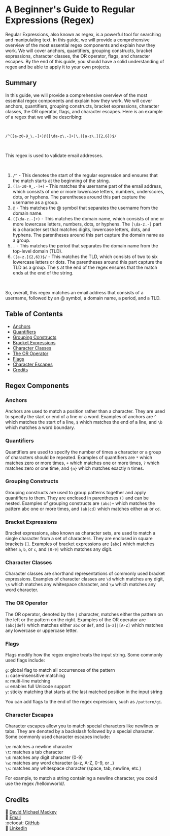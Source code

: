 # A Beginner's Guide to Regular Expressions (Regex)

Regular Expressions, also known as regex, is a powerful tool for searching and manipulating text. In this guide, we will provide a comprehensive overview of the most essential regex components and explain how they work. We will cover anchors, quantifiers, grouping constructs, bracket expressions, character classes, the OR operator, flags, and character escapes. By the end of this guide, you should have a solid understanding of regex and be able to apply it to your own projects.

## Summary

In this guide, we will provide a comprehensive overview of the most essential regex components and explain how they work. We will cover anchors, quantifiers, grouping constructs, bracket expressions, character classes, the OR operator, flags, and character escapes. Here is an example of a regex that we will be describing:

<br>

`/^([a-z0-9_\.-]+)@([\da-z\.-]+)\.([a-z\.]{2,6})$/`

<br>

This regex is used to validate email addresses.

<br>

1. `/^` - This denotes the start of the regular expression and ensures that the match starts at the beginning of the string.
2. `([a-z0-9_.-]+)` - This matches the username part of the email address, which consists of one or more lowercase letters, numbers, underscores, dots, or hyphens. The parentheses around this part capture the username as a group.
3. `@` - This matches the @ symbol that separates the username from the domain name.
4. `([\da-z.-]+)` - This matches the domain name, which consists of one or more lowercase letters, numbers, dots, or hyphens. The `[\da-z.-]` part is a character set that matches digits, lowercase letters, dots, and hyphens. The parentheses around this part capture the domain name as a group.
5. `.` - This matches the period that separates the domain name from the top-level domain (TLD).
6. `([a-z.]{2,6})$/` - This matches the TLD, which consists of two to six lowercase letters or dots. The parentheses around this part capture the TLD as a group. The `$` at the end of the regex ensures that the match ends at the end of the string.

<br>

So, overall, this regex matches an email address that consists of a username, followed by an @ symbol, a domain name, a period, and a TLD.

## Table of Contents

- [Anchors](#anchors)
- [Quantifiers](#quantifiers)
- [Grouping Constructs](#grouping-constructs)
- [Bracket Expressions](#bracket-expressions)
- [Character Classes](#character-classes)
- [The OR Operator](#the-or-operator)
- [Flags](#flags)
- [Character Escapes](#character-escapes)
- [Credits](#credits)

## Regex Components

### Anchors

Anchors are used to match a position rather than a character. They are used to specify the start or end of a line or a word. Examples of anchors are `^` which matches the start of a line, `$` which matches the end of a line, and `\b` which matches a word boundary.

### Quantifiers

Quantifiers are used to specify the number of times a character or a group of characters should be repeated. Examples of quantifiers are `*` which matches zero or more times, `+` which matches one or more times, `?` which matches zero or one time, and `{n}` which matches exactly n times.

### Grouping Constructs

Grouping constructs are used to group patterns together and apply quantifiers to them. They are enclosed in parentheses `()` and can be nested. Examples of grouping constructs are `(abc)+` which matches the pattern abc one or more times, and `(ab|cd)` which matches either `ab` or `cd`.

### Bracket Expressions

Bracket expressions, also known as character sets, are used to match a single character from a set of characters. They are enclosed in square brackets `[]`. Examples of bracket expressions are `[abc]` which matches either `a`, `b`, or `c`, and `[0-9]` which matches any digit.

### Character Classes

Character classes are shorthand representations of commonly used bracket expressions. Examples of character classes are `\d` which matches any digit, `\s` which matches any whitespace character, and `\w` which matches any word character.

### The OR Operator

The OR operator, denoted by the `|` character, matches either the pattern on the left or the pattern on the right. Examples of the OR operator are `(abc|def)` which matches either `abc` or `def`, and `[a-z]|[A-Z]` which matches any lowercase or uppercase letter.

### Flags

Flags modify how the regex engine treats the input string. Some commonly used flags include:

`g`: global flag to match all occurrences of the pattern<br>
`i`: case-insensitive matching<br>
`m`: multi-line matching<br>
`u`: enables full Unicode support<br>
`y`: sticky matching that starts at the last matched position in the input string<br>

You can add flags to the end of the regex expression, such as `/pattern/gi`.

### Character Escapes

Character escapes allow you to match special characters like newlines or tabs. They are denoted by a backslash followed by a special character. Some commonly used character escapes include:

`\n`: matches a newline character<br>
`\t`: matches a tab character<br>
`\d`: matches any digit character (0-9)<br>
`\w`: matches any word character (a-z, A-Z, 0-9, or \_)<br>
`\s`: matches any whitespace character (space, tab, newline, etc.)<br>

For example, to match a string containing a newline character, you could use the regex /hello\nworld/.

## Credits

:bust_in_silhouette: [David Michael Mackey](https://www.notion.so/davidmichaelmackey/David-Mackey-a59ce61a996840d6a933e3b135673467?pvs=4)<br>
:email: [Email](mailto:davidmackey@hey.com)<br>
:octocat: [GitHub](https://github.com/davidmichaelmackey/)<br>
:briefcase: [Linkedin](https://linkedin.com/in/davidmichaelmackey/)<br>
